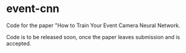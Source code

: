 # event-cnn
Code for the paper "How to Train Your Event Camera Neural Network.

Code is to be released soon, once the paper leaves submission and is accepted.
